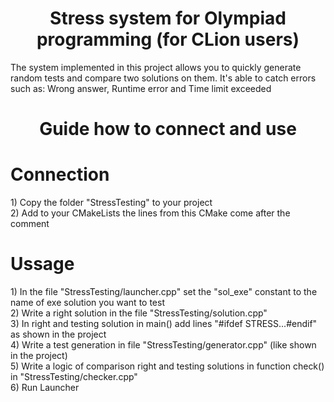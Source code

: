 <h1 align="center"> Stress system for Olympiad programming (for CLion users)</h1>

The system implemented in this project allows you to quickly generate random tests and compare two solutions on them. It's able to catch errors such as: Wrong answer, Runtime error and Time limit exceeded


<h1 align="center"> Guide how to connect and use </h1>
<h1 allign="left"> Connection </h1>
1) Copy the folder "StressTesting" to your project <br/>
2) Add to your CMakeLists the lines from this CMake come after the comment <br/>

<h1 allign="left"> Ussage </h1>
1) In the file "StressTesting/launcher.cpp" set the "sol_exe" constant to the name of exe solution you want to test <br/>
2) Write a right solution in the file "StressTesting/solution.cpp" <br/>
3) In right and testing solution in main() add lines "#ifdef STRESS...#endif" as shown in the project <br/>
4) Write a test generation in file "StressTesting/generator.cpp" (like shown in the project) <br/>
5) Write a logic of comparison right and testing solutions in function check() in "StressTesting/checker.cpp" <br/>
6) Run Launcher <br/>
